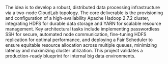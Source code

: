 The idea is to develop a robust, distributed data processing infrastructure via a two-node CloudLab topology. The core deliverable is the provisioning and configuration of a high-availability Apache Hadoop 2.7.2 cluster, integrating HDFS for durable data storage and YARN for scalable resource management. Key architectural tasks include implementing passwordless SSH for secure, automated node communication, fine-tuning HDFS replication for optimal performance, and deploying a Fair Scheduler to ensure equitable resource allocation across multiple queues, minimizing latency and maximizing cluster utilization. This project validates a production-ready blueprint for internal big data environments.





